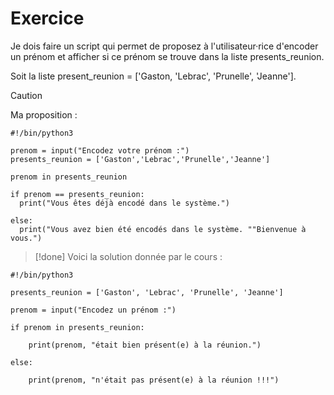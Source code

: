 # Exercice

Je dois faire un script qui permet de proposez à l'utilisateur·rice d'encoder un prénom et afficher si ce prénom se trouve dans la liste presents_reunion.

Soit la liste present_reunion = ['Gaston, 'Lebrac', 'Prunelle', 'Jeanne'].

>[!caution]
> Ma proposition :
```
#!/bin/python3

prenom = input("Encodez votre prénom :")
presents_reunion = ['Gaston','Lebrac','Prunelle','Jeanne']

prenom in presents_reunion

if prenom == presents_reunion:
  print("Vous êtes déjà encodé dans le système.")
  
else:
  print("Vous avez bien été encodés dans le système. ""Bienvenue à vous.")
```

>[!done]
> Voici la solution donnée par le cours :
```
#!/bin/python3

presents_reunion = ['Gaston', 'Lebrac', 'Prunelle', 'Jeanne']

prenom = input("Encodez un prénom :")

if prenom in presents_reunion:

    print(prenom, "était bien présent(e) à la réunion.")

else:

    print(prenom, "n'était pas présent(e) à la réunion !!!")
```

